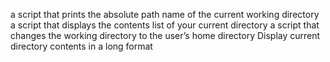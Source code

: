 a script that prints the absolute path name of the current working directory
a script that displays the contents list of your current directory
a script that changes the working directory to the user’s home directory
Display current directory contents in a long format
